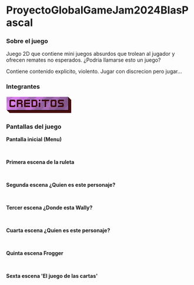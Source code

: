 # ProyectoGlobalGameJam2024BlasPascal

### Sobre el juego

Juego 2D que contiene mini juegos absurdos que trolean al jugador y ofrecen remates no esperados. ¿Podria llamarse esto un juego?

Contiene contenido explicito, violento. Jugar con discrecion pero jugar...

### Integrantes

<img src="./Assets/Resources/Images/StartMenu/creditos boton.png" alt="Creditos del juego" />

### Pantallas del juego

**Pantalla inicial (Menu)**

<br />

**Primera escena de la ruleta**

<br />

**Segunda escena ¿Quien es este personaje?**

<br />

**Tercer escena ¿Donde esta Wally?**

<br />

**Cuarta escena ¿Quien es este personaje?**

<br />

**Quinta escena Frogger**

<br />

**Sexta escena 'El juego de las cartas'**

<br />




